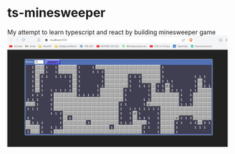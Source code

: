 # ts-minesweeper
My attempt to learn typescript and react by building minesweeper game
![basic minesweeper](https://github.com/tummybunny/ts-minesweeper/blob/main/public/screenshot.jpg)
